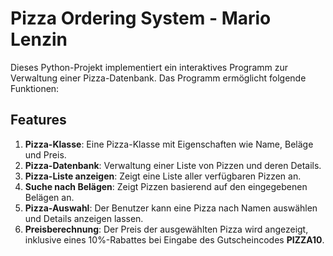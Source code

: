 # Pizza Ordering System - Mario Lenzin

Dieses Python-Projekt implementiert ein interaktives Programm zur Verwaltung einer Pizza-Datenbank. Das Programm ermöglicht folgende Funktionen:

## Features

1. **Pizza-Klasse**: Eine Pizza-Klasse mit Eigenschaften wie Name, Beläge und Preis.
2. **Pizza-Datenbank**: Verwaltung einer Liste von Pizzen und deren Details.
3. **Pizza-Liste anzeigen**: Zeigt eine Liste aller verfügbaren Pizzen an.
4. **Suche nach Belägen**: Zeigt Pizzen basierend auf den eingegebenen Belägen an.
5. **Pizza-Auswahl**: Der Benutzer kann eine Pizza nach Namen auswählen und Details anzeigen lassen.
6. **Preisberechnung**: Der Preis der ausgewählten Pizza wird angezeigt, inklusive eines 10%-Rabattes bei Eingabe des Gutscheincodes **PIZZA10**.
